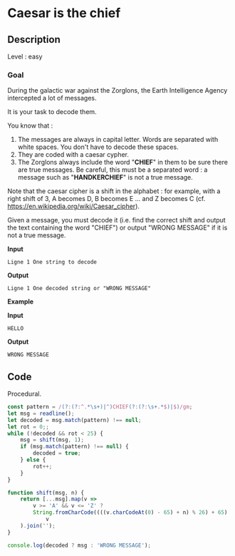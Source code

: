 # Caesar is the chief

## Description

Level : easy

### Goal

During the galactic war against the Zorglons, the Earth Intelligence Agency intercepted a lot of messages.

It is your task to decode them.

You know that :
1. The messages are always in capital letter. Words are separated with white spaces. You don't have to decode these spaces.
2. They are coded with a caesar cypher.
3. The Zorglons always include the word "**CHIEF**" in them to be sure there are true messages. Be careful, this must be a separated word : a message such as "**HANDKERCHIEF**" is not a true message.

Note that the caesar cipher is a shift in the alphabet : for example, with a right shift of 3, A becomes D, B becomes E ... and Z becomes C (cf. https://en.wikipedia.org/wiki/Caesar_cipher).

Given a message, you must decode it (i.e. find the correct shift and output the text containing the word "CHIEF") or output "WRONG MESSAGE" if it is not a true message.

**Input**
```
Ligne 1 One string to decode
```

**Output**
```
Ligne 1 One decoded string or "WRONG MESSAGE"
```

**Example**

**Input**
```
HELLO
```

**Output**
```
WRONG MESSAGE
```

## Code

Procedural.

```js
const pattern = /(?:(?:^.*\s+)|^)CHIEF(?:(?:\s+.*$)|$)/gm;
let msg = readline();
let decoded = msg.match(pattern) !== null;
let rot = 0;;
while (!decoded && rot < 25) {
    msg = shift(msg, 1);
    if (msg.match(pattern) !== null) {
        decoded = true;   
    } else {
        rot++;
    }
}

function shift(msg, n) {
    return [...msg].map(v => 
        v >= 'A' && v <= 'Z' ? 
        String.fromCharCode((((v.charCodeAt(0) - 65) + n) % 26) + 65) : 
            v
    ).join('');
}

console.log(decoded ? msg : 'WRONG MESSAGE');
```

